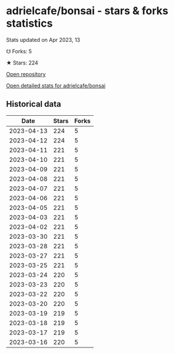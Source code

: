 # adrielcafe/bonsai - stars & forks statistics

Stats updated on Apr 2023, 13

☋ Forks: 5

★ Stars: 224

[Open repository](https://github.com/adrielcafe/bonsai)

[Open detailed stats for adrielcafe/bonsai](https://reviewgithub.com/rep/adrielcafe/bonsai)

## Historical data
| Date | Stars | Forks |
|------|-------|-------|
| 2023-04-13 | 224 | 5 | 
| 2023-04-12 | 224 | 5 | 
| 2023-04-11 | 221 | 5 | 
| 2023-04-10 | 221 | 5 | 
| 2023-04-09 | 221 | 5 | 
| 2023-04-08 | 221 | 5 | 
| 2023-04-07 | 221 | 5 | 
| 2023-04-06 | 221 | 5 | 
| 2023-04-05 | 221 | 5 | 
| 2023-04-03 | 221 | 5 | 
| 2023-04-02 | 221 | 5 | 
| 2023-03-30 | 221 | 5 | 
| 2023-03-28 | 221 | 5 | 
| 2023-03-27 | 221 | 5 | 
| 2023-03-25 | 221 | 5 | 
| 2023-03-24 | 220 | 5 | 
| 2023-03-23 | 220 | 5 | 
| 2023-03-22 | 220 | 5 | 
| 2023-03-20 | 220 | 5 | 
| 2023-03-19 | 219 | 5 | 
| 2023-03-18 | 219 | 5 | 
| 2023-03-17 | 219 | 5 | 
| 2023-03-16 | 220 | 5 | 

